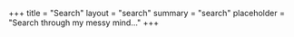 +++
title = "Search"
layout = "search"
summary = "search"
placeholder = "Search through my messy mind..."
+++